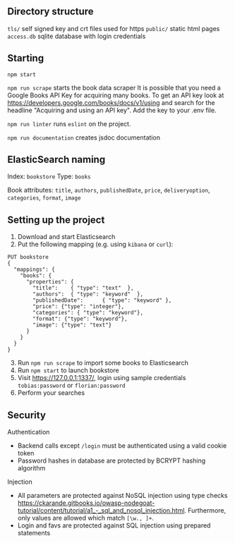 ## Directory structure

`tls/` self signed key and crt files used for https
`public/` static html pages
`access.db` sqlite database with login credentials


## Starting

`npm start`

`npm run scrape` starts the book data scraper
It is possible that you need a Google Books API Key for acquiring many books. To
get an API key look at https://developers.google.com/books/docs/v1/using and search
for the headline "Acquiring and using an API key". Add the key to your .env file.

`npm run linter` runs `eslint` on the project.

`npm run documentation` creates jsdoc documentation

## ElasticSearch naming
Index: `bookstore`
Type: `books`

Book attributes:
`title`, `authors`, `publishedDate`, `price`, `deliveryoption`, `categories`, `format`, `image`


## Setting up the project

1. Download and start Elasticsearch 
2. Put the following mapping (e.g. using `kibana` or `curl`):

```
PUT bookstore
{
  "mappings": {
    "books": {
      "properties": {
        "title":    { "type": "text"  },
        "authors":  { "type": "keyword"  },
        "publishedDate":      { "type": "keyword" },
        "price": {"type": "integer"},
        "categories": { "type": "keyword"},
        "format": {"type": "keyword"},
        "image": {"type": "text"}
      }
    }
  }
}
```

3. Run `npm run scrape` to import some books to Elasticsearch
4. Run `npm start` to launch bookstore
5. Visit https://127.0.0.1:1337/, login using sample credentials `tobias:password` or `florian:password`
6. Perform your searches

## Security

Authentication

* Backend calls except `/login` must be authenticated using a valid cookie token
* Password hashes in database are protected by BCRYPT hashing algorithm

Injection

* All parameters are protected against NoSQL injection using type checks https://ckarande.gitbooks.io/owasp-nodegoat-tutorial/content/tutorial/a1_-_sql_and_nosql_injection.html. Furthermore, only values are allowed which match `[\w., ]+`.
* Login and favs are protected against SQL injection using prepared statements